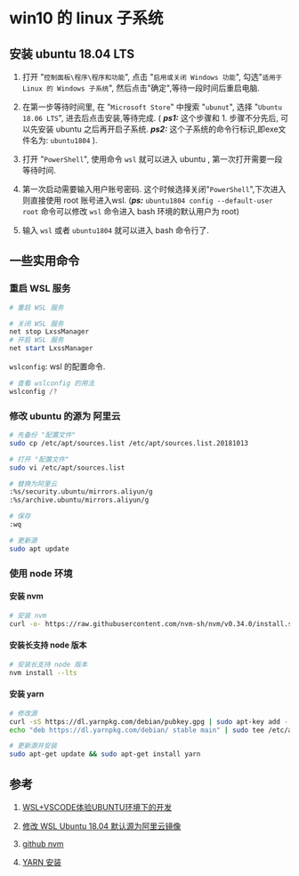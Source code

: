 # win10 的 linux 子系统

## 安装 ubuntu 18.04 LTS

1. 打开 "`控制面板\程序\程序和功能`", 点击 "`启用或关闭 Windows 功能`", 勾选"`适用于 Linux 的 Windows 子系统`", 然后点击"确定",等待一段时间后重启电脑.

2. 在第一步等待时间里, 在 "`Microsoft Store`" 中搜索 "`ubunut`", 选择 "`Ubuntu 18.06 LTS`", 进去后点击安装,等待完成. ( ***ps1:*** 这个步骤和 1. 步骤不分先后, 可以先安装 ubuntu 之后再开启子系统. ***ps2:*** 这个子系统的命令行标识,即exe文件名为: `ubuntu1804` ).

3. 打开 "`PowerShell`", 使用命令 `wsl` 就可以进入 ubuntu , 第一次打开需要一段等待时间.

4. 第一次启动需要输入用户账号密码. 这个时候选择关闭"`PowerShell`",下次进入则直接使用 root 账号进入wsl. (***ps:*** `ubuntu1804 config --default-user root` 命令可以修改 `wsl` 命令进入 bash 环境的默认用户为 root)

5. 输入 `wsl` 或者 `ubuntu1804` 就可以进入 bash 命令行了.

## 一些实用命令

### 重启 WSL 服务

```powershell
# 重启 WSL 服务

# 关闭 WSL 服务
net stop LxssManager
# 开启 WSL 服务
net start LxssManager
```

`wslconfig`: wsl 的配置命令.

```powershell
# 查看 wslconfig 的用法
wslconfig /?
```

### 修改 ubuntu 的源为 阿里云

```bash
# 先备份 "配置文件"
sudo cp /etc/apt/sources.list /etc/apt/sources.list.20181013

# 打开 "配置文件"
sudo vi /etc/apt/sources.list

# 替换为阿里云
:%s/security.ubuntu/mirrors.aliyun/g
:%s/archive.ubuntu/mirrors.aliyun/g

# 保存
:wq

# 更新源
sudo apt update
```

### 使用 node 环境

#### 安装 nvm

```bash
# 安装 nvm
curl -o- https://raw.githubusercontent.com/nvm-sh/nvm/v0.34.0/install.sh | bash
```

#### 安装长支持 node 版本

```bash
# 安装长支持 node 版本
nvm install --lts
```

#### 安装 yarn

```bash
# 修改源
curl -sS https://dl.yarnpkg.com/debian/pubkey.gpg | sudo apt-key add -
echo "deb https://dl.yarnpkg.com/debian/ stable main" | sudo tee /etc/apt/sources.list.d/yarn.list

# 更新源并安装
sudo apt-get update && sudo apt-get install yarn
```

## 参考

1. [WSL+VSCODE体验UBUNTU环境下的开发](http://haijd.tech/tool/wsl+vscode%E4%BD%93%E9%AA%8Cubuntu%E7%8E%AF%E5%A2%83%E4%B8%8B%E7%9A%84%E5%BC%80%E5%8F%91/)

2. [修改 WSL Ubuntu 18.04 默认源为阿里云镜像
](https://www.sunzhongwei.com/modify-the-wsl-ubuntu-1804-default-source-for-ali-cloud-images?from=sidebar_new)

3. [github nvm](https://github.com/nvm-sh/nvm#install-script)

4. [YARN 安装](https://yarn.bootcss.com/docs/install/#debian-stable)
